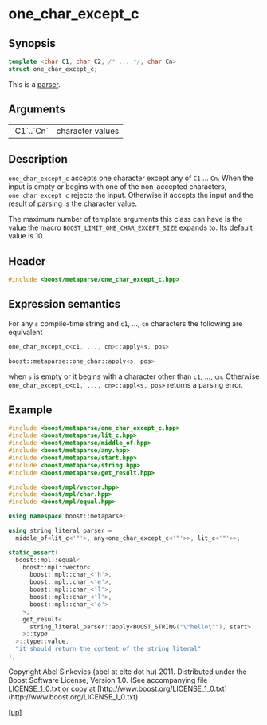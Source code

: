 # one_char_except_c

## Synopsis

```cpp
template <char C1, char C2, /* ... */, char Cn>
struct one_char_except_c;
```

This is a [parser](parser.html).

## Arguments

<table cellpadding='0' cellspacing='0'>
  <tr>
    <td>`C1`..`Cn`</td>
    <td>character values</td>
  </tr>
</table>

## Description

`one_char_except_c` accepts one character except any of `C1` ... `Cn`. When the
input is empty or begins with one of the non-accepted characters,
`one_char_except_c` rejects the input. Otherwise it accepts the input and the
result of parsing is the character value.

The maximum number of template arguments this class can have is the value the
macro `BOOST_LIMIT_ONE_CHAR_EXCEPT_SIZE` expands to. Its default value is 10.

## Header

```cpp
#include <boost/metaparse/one_char_except_c.hpp>
```

## Expression semantics

For any `s` compile-time string and `c1`, ..., `cn` characters the following are
equivalent

```cpp
one_char_except_c<c1, ..., cn>::apply<s, pos>

boost::metaparse::one_char::apply<s, pos>
```

when `s` is empty or it begins with a character other than `c1`, ..., `cn`.
Otherwise `one_char_except_c<c1, ..., cn>::appl<s, pos>` returns a parsing
error.

## Example

```cpp
#include <boost/metaparse/one_char_except_c.hpp>
#include <boost/metaparse/lit_c.hpp>
#include <boost/metaparse/middle_of.hpp>
#include <boost/metaparse/any.hpp>
#include <boost/metaparse/start.hpp>
#include <boost/metaparse/string.hpp>
#include <boost/metaparse/get_result.hpp>

#include <boost/mpl/vector.hpp>
#include <boost/mpl/char.hpp>
#include <boost/mpl/equal.hpp>

using namespace boost::metaparse;

using string_literal_parser =
  middle_of<lit_c<'"'>, any<one_char_except_c<'"'>>, lit_c<'"'>>;

static_assert(
  boost::mpl::equal<
    boost::mpl::vector<
      boost::mpl::char_<'h'>,
      boost::mpl::char_<'e'>,
      boost::mpl::char_<'l'>,
      boost::mpl::char_<'l'>,
      boost::mpl::char_<'o'>
    >,
    get_result<
      string_literal_parser::apply<BOOST_STRING("\"hello\""), start>
    >::type
  >::type::value,
  "it should return the content of the string literal"
);
```

<p class="copyright">
Copyright Abel Sinkovics (abel at elte dot hu) 2011.
Distributed under the Boost Software License, Version 1.0.
(See accompanying file LICENSE_1_0.txt or copy at
[http://www.boost.org/LICENSE_1_0.txt](http://www.boost.org/LICENSE_1_0.txt)
</p>

[[up]](reference.html)

